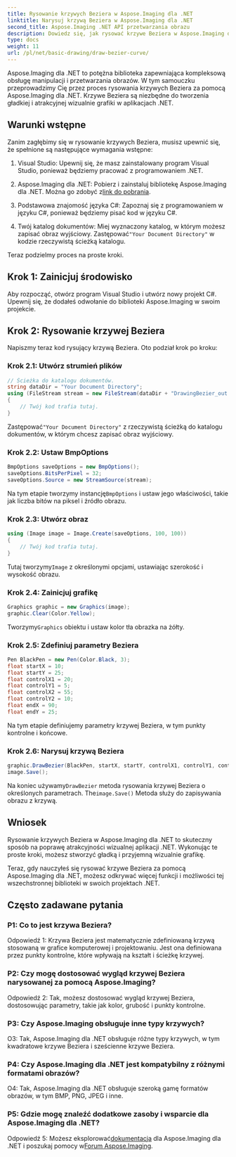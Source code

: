 ```yaml
---
title: Rysowanie krzywych Beziera w Aspose.Imaging dla .NET
linktitle: Narysuj krzywą Beziera w Aspose.Imaging dla .NET
second_title: Aspose.Imaging .NET API przetwarzania obrazu
description: Dowiedz się, jak rysować krzywe Beziera w Aspose.Imaging dla .NET. Ulepsz swoją grafikę .NET dzięki temu przewodnikowi krok po kroku.
type: docs
weight: 11
url: /pl/net/basic-drawing/draw-bezier-curve/
---
```

Aspose.Imaging dla .NET to potężna biblioteka zapewniająca kompleksową obsługę manipulacji i przetwarzania obrazów. W tym samouczku przeprowadzimy Cię przez proces rysowania krzywych Beziera za pomocą Aspose.Imaging dla .NET. Krzywe Beziera są niezbędne do tworzenia gładkiej i atrakcyjnej wizualnie grafiki w aplikacjach .NET.

## Warunki wstępne

Zanim zagłębimy się w rysowanie krzywych Beziera, musisz upewnić się, że spełnione są następujące wymagania wstępne:

1. Visual Studio: Upewnij się, że masz zainstalowany program Visual Studio, ponieważ będziemy pracować z programowaniem .NET.

2.  Aspose.Imaging dla .NET: Pobierz i zainstaluj bibliotekę Aspose.Imaging dla .NET. Można go zdobyć z[link do pobrania](https://releases.aspose.com/imaging/net/).

3. Podstawowa znajomość języka C#: Zapoznaj się z programowaniem w języku C#, ponieważ będziemy pisać kod w języku C#.

4.  Twój katalog dokumentów: Miej wyznaczony katalog, w którym możesz zapisać obraz wyjściowy. Zastępować`"Your Document Directory"` w kodzie rzeczywistą ścieżką katalogu.

Teraz podzielmy proces na proste kroki.

## Krok 1: Zainicjuj środowisko

Aby rozpocząć, otwórz program Visual Studio i utwórz nowy projekt C#. Upewnij się, że dodałeś odwołanie do biblioteki Aspose.Imaging w swoim projekcie.

## Krok 2: Rysowanie krzywej Beziera

Napiszmy teraz kod rysujący krzywą Beziera. Oto podział krok po kroku:

### Krok 2.1: Utwórz strumień plików

```csharp
// Ścieżka do katalogu dokumentów.
string dataDir = "Your Document Directory";
using (FileStream stream = new FileStream(dataDir + "DrawingBezier_out.bmp", FileMode.Create))
{
    // Twój kod trafia tutaj.
}
```

 Zastępować`"Your Document Directory"` z rzeczywistą ścieżką do katalogu dokumentów, w którym chcesz zapisać obraz wyjściowy.

### Krok 2.2: Ustaw BmpOptions

```csharp
BmpOptions saveOptions = new BmpOptions();
saveOptions.BitsPerPixel = 32;
saveOptions.Source = new StreamSource(stream);
```

 Na tym etapie tworzymy instancję`BmpOptions` i ustaw jego właściwości, takie jak liczba bitów na piksel i źródło obrazu.

### Krok 2.3: Utwórz obraz

```csharp
using (Image image = Image.Create(saveOptions, 100, 100))
{
    // Twój kod trafia tutaj.
}
```

 Tutaj tworzymy`Image` z określonymi opcjami, ustawiając szerokość i wysokość obrazu.

### Krok 2.4: Zainicjuj grafikę

```csharp
Graphics graphic = new Graphics(image);
graphic.Clear(Color.Yellow);
```

 Tworzymy`Graphics` obiektu i ustaw kolor tła obrazka na żółty.

### Krok 2.5: Zdefiniuj parametry Beziera

```csharp
Pen BlackPen = new Pen(Color.Black, 3);
float startX = 10;
float startY = 25;
float controlX1 = 20;
float controlY1 = 5;
float controlX2 = 55;
float controlY2 = 10;
float endX = 90;
float endY = 25;
```

Na tym etapie definiujemy parametry krzywej Beziera, w tym punkty kontrolne i końcowe.

### Krok 2.6: Narysuj krzywą Beziera

```csharp
graphic.DrawBezier(BlackPen, startX, startY, controlX1, controlY1, controlX2, controlY2, endX, endY);
image.Save();
```

 Na koniec używamy`DrawBezier` metoda rysowania krzywej Beziera o określonych parametrach. The`image.Save()` Metoda służy do zapisywania obrazu z krzywą.

## Wniosek

Rysowanie krzywych Beziera w Aspose.Imaging dla .NET to skuteczny sposób na poprawę atrakcyjności wizualnej aplikacji .NET. Wykonując te proste kroki, możesz stworzyć gładką i przyjemną wizualnie grafikę.

Teraz, gdy nauczyłeś się rysować krzywe Beziera za pomocą Aspose.Imaging dla .NET, możesz odkrywać więcej funkcji i możliwości tej wszechstronnej biblioteki w swoich projektach .NET.

## Często zadawane pytania

### P1: Co to jest krzywa Beziera?

Odpowiedź 1: Krzywa Beziera jest matematycznie zdefiniowaną krzywą stosowaną w grafice komputerowej i projektowaniu. Jest ona definiowana przez punkty kontrolne, które wpływają na kształt i ścieżkę krzywej.

### P2: Czy mogę dostosować wygląd krzywej Beziera narysowanej za pomocą Aspose.Imaging?

Odpowiedź 2: Tak, możesz dostosować wygląd krzywej Beziera, dostosowując parametry, takie jak kolor, grubość i punkty kontrolne.

### P3: Czy Aspose.Imaging obsługuje inne typy krzywych?

O3: Tak, Aspose.Imaging dla .NET obsługuje różne typy krzywych, w tym kwadratowe krzywe Beziera i sześcienne krzywe Beziera.

### P4: Czy Aspose.Imaging dla .NET jest kompatybilny z różnymi formatami obrazów?

O4: Tak, Aspose.Imaging dla .NET obsługuje szeroką gamę formatów obrazów, w tym BMP, PNG, JPEG i inne.

### P5: Gdzie mogę znaleźć dodatkowe zasoby i wsparcie dla Aspose.Imaging dla .NET?

 Odpowiedź 5: Możesz eksplorować[dokumentacja](https://reference.aspose.com/imaging/net/) dla Aspose.Imaging dla .NET i poszukaj pomocy w[Forum Aspose.Imaging](https://forum.aspose.com/).